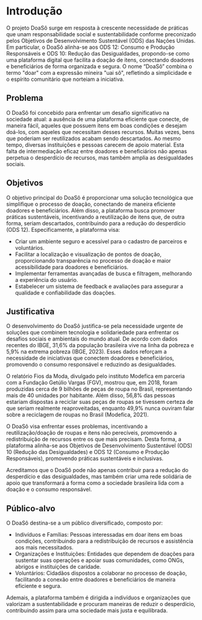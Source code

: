# Introdução

O projeto DoaSô surge em resposta à crescente necessidade de práticas que unam responsabilidade social e sustentabilidade conforme preconizado pelos Objetivos de Desenvolvimento Sustentável (ODS) das Nações Unidas. Em particular, o DoaSô alinha-se aos ODS 12: Consumo e Produção Responsáveis e ODS 10: Redução das Desigualdades, propondo-se como uma plataforma digital que facilita a doação de itens, conectando doadores e beneficiários de forma organizada e segura. O nome “DoaSô” combina o termo "doar" com a expressão mineira "uai sô", refletindo a simplicidade e o espírito comunitário que norteiam a iniciativa.

## Problema
O DoaSô foi concebido para enfrentar um desafio significativo na sociedade atual: a ausência de uma plataforma eficiente que conecte, de maneira fácil, aqueles que possuem itens em boas condições e desejam doá-los, com aqueles que necessitam desses recursos. Muitas vezes, bens que poderiam ser reutilizados acabam sendo descartados. Ao mesmo tempo, diversas instituições e pessoas carecem de apoio material. Esta falta de intermediação eficaz entre doadores e beneficiários não apenas perpetua o desperdício de recursos, mas também amplia as desigualdades sociais.

## Objetivos

O objetivo principal do DoaSô é proporcionar uma solução tecnológica que simplifique o processo de doação, conectando de maneira eficiente doadores e beneficiários. Além disso, a plataforma busca promover práticas sustentáveis, incentivando a reutilização de itens que, de outra forma, seriam descartados, contribuindo para a redução do desperdício (ODS 12). Especificamente, a plataforma visa:

- Criar um ambiente seguro e acessível para o cadastro de parceiros e voluntários.
- Facilitar a localização e visualização de pontos de doação, proporcionando transparência no processo de doação e maior acessibilidade para doadores e beneficiários.
- Implementar ferramentas avançadas de busca e filtragem, melhorando a experiência do usuário.
- Estabelecer um sistema de feedback e avaliações para assegurar a qualidade e confiabilidade das doações.

## Justificativa

O desenvolvimento do DoaSô justifica-se pela necessidade urgente de soluções que combinem tecnologia e solidariedade para enfrentar os desafios sociais e ambientais do mundo atual. De acordo com dados recentes do IBGE, 31,6% da população brasileira vive na linha da pobreza e 5,9% na extrema pobreza (IBGE, 2023). Esses dados reforçam a necessidade de iniciativas que conectem doadores e beneficiários, promovendo o consumo responsável e reduzindo as desigualdades.

O relatório Fios da Moda, divulgado pelo instituto Modefica em parceria com a Fundação Getúlio Vargas (FGV), mostrou que, em 2018, foram produzidas cerca de 9 bilhões de peças de roupa no Brasil, representando mais de 40 unidades por habitante. Além disso, 56,8% das pessoas estariam dispostas a reciclar suas peças de roupas se tivessem certeza de que seriam realmente reaproveitadas, enquanto 49,9% nunca ouviram falar sobre a reciclagem de roupas no Brasil (Modefica, 2021).

O DoaSô visa enfrentar esses problemas, incentivando a reutilização/doação de roupas e itens não perecíveis, promovendo a redistribuição de recursos entre os que mais precisam. Desta forma, a plataforma alinha-se aos Objetivos de Desenvolvimento Sustentável (ODS) 10 (Redução das Desigualdades) e ODS 12 (Consumo e Produção Responsáveis), promovendo práticas sustentáveis e inclusivas.

Acreditamos que o DoaSô pode não apenas contribuir para a redução do desperdício e das desigualdades, mas também criar uma rede solidária de apoio que transformará a forma como a sociedade brasileira lida com a doação e o consumo responsável.

## Público-alvo

O DoaSô destina-se a um público diversificado, composto por:

- Indivíduos e Famílias: Pessoas interessadas em doar itens em boas condições, contribuindo para a redistribuição de recursos e assistência aos mais necessitados.
- Organizações e Instituições: Entidades que dependem de doações para sustentar suas operações e apoiar suas comunidades, como ONGs, abrigos e instituições de caridade.
- Voluntários: Cidadãos dispostos a colaborar no processo de doação, facilitando a conexão entre doadores e beneficiários de maneira eficiente e segura.

Ademais, a plataforma também é dirigida a indivíduos e organizações que valorizam a sustentabilidade e procuram maneiras de reduzir o desperdício, contribuindo assim para uma sociedade mais justa e equilibrada.
